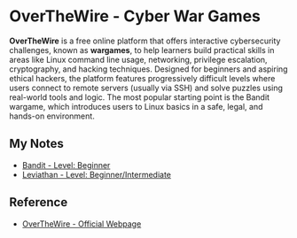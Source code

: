 # OverTheWire - Cyber War Games

**OverTheWire** is a free online platform that offers interactive cybersecurity challenges, known as **wargames**, to help learners build practical skills in areas like Linux command line usage, networking, privilege escalation, cryptography, and hacking techniques. Designed for beginners and aspiring ethical hackers, the platform features progressively difficult levels where users connect to remote servers (usually via SSH) and solve puzzles using real-world tools and logic. The most popular starting point is the Bandit wargame, which introduces users to Linux basics in a safe, legal, and hands-on environment.

## My Notes

- [Bandit - Level: Beginner](/ctf/overthewire/bandit.md)
- [Leviathan - Level: Beginner/Intermediate](/ctf/overthewire/leviathan.md)

## Reference

- [OverTheWire - Official Webpage](https://overthewire.org/wargames/)
